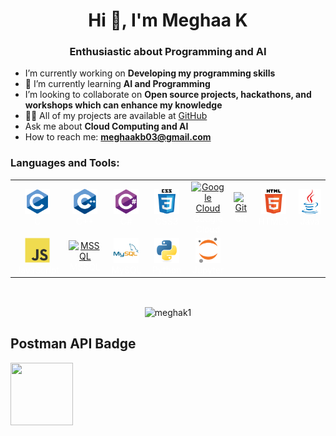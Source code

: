 <h1 align="center">Hi 👋, I'm Meghaa K</h1>
<h3 align="center">Enthusiastic about Programming and AI</h3>

- I’m currently working on **Developing my programming skills**
- 🌱 I’m currently learning **AI and Programming**
- I’m looking to collaborate on **Open source projects, hackathons, and workshops which can enhance my knowledge**
- 👨‍💻 All of my projects are available at [GitHub](https://github.com/Meghak1)
- Ask me about **Cloud Computing and AI**
- How to reach me: **meghaakb03@gmail.com**


<h3 align="left">Languages and Tools:</h3>

<table align="center">
    <tr>
        <td align="center" width="96">
            <a href="https://www.cprogramming.com/" target="_blank" rel="noreferrer">
                <img src="https://raw.githubusercontent.com/devicons/devicon/master/icons/c/c-original.svg" alt="C" width="40" height="40"/>
            </a>
            <br><span style="color:white;">C</span>
        </td>
        <td align="center" width="96">
            <a href="https://www.w3schools.com/cpp/" target="_blank" rel="noreferrer">
                <img src="https://raw.githubusercontent.com/devicons/devicon/master/icons/cplusplus/cplusplus-original.svg" alt="C++" width="40" height="40"/>
            </a>
            <br><span style="color:white;">C++</span>
        </td>
        <td align="center" width="96">
            <a href="https://www.w3schools.com/cs/" target="_blank" rel="noreferrer">
                <img src="https://raw.githubusercontent.com/devicons/devicon/master/icons/csharp/csharp-original.svg" alt="C#" width="40" height="40"/>
            </a>
            <br><span style="color:white;">C#</span>
        </td>
        <td align="center" width="96">
            <a href="https://www.w3schools.com/css/" target="_blank" rel="noreferrer">
                <img src="https://raw.githubusercontent.com/devicons/devicon/master/icons/css3/css3-original-wordmark.svg" alt="CSS3" width="40" height="40"/>
            </a>
            <br><span style="color:white;">CSS3</span>
        </td>
        <td align="center" width="96">
            <a href="https://cloud.google.com" target="_blank" rel="noreferrer">
                <img src="https://www.vectorlogo.zone/logos/google_cloud/google_cloud-icon.svg" alt="Google Cloud" width="40" height="40"/>
            </a>
            <br><span style="color:white;">Google Cloud</span>
        </td>
        <td align="center" width="96">
            <a href="https://git-scm.com/" target="_blank" rel="noreferrer">
                <img src="https://www.vectorlogo.zone/logos/git-scm/git-scm-icon.svg" alt="Git" width="40" height="40"/>
            </a>
            <br><span style="color:white;">Git</span>
        </td>
        <td align="center" width="96">
            <a href="https://www.w3.org/html/" target="_blank" rel="noreferrer">
                <img src="https://raw.githubusercontent.com/devicons/devicon/master/icons/html5/html5-original-wordmark.svg" alt="HTML5" width="40" height="40"/>
            </a>
            <br><span style="color:white;">HTML5</span>
        </td>
        <td align="center" width="96">
            <a href="https://www.java.com" target="_blank" rel="noreferrer">
                <img src="https://raw.githubusercontent.com/devicons/devicon/master/icons/java/java-original.svg" alt="Java" width="40" height="40"/>
            </a>
            <br><span style="color:white;">Java</span>
        </td>
    </tr>
    <tr>
        <td align="center" width="96">
            <a href="https://developer.mozilla.org/en-US/docs/Web/JavaScript" target="_blank" rel="noreferrer">
                <img src="https://raw.githubusercontent.com/devicons/devicon/master/icons/javascript/javascript-original.svg" alt="JavaScript" width="40" height="40"/>
            </a>
            <br><span style="color:white;">JavaScript</span>
        </td>
        <td align="center" width="96">
            <a href="https://www.microsoft.com/en-us/sql-server" target="_blank" rel="noreferrer">
                <img src="https://www.svgrepo.com/show/303229/microsoft-sql-server-logo.svg" alt="MSSQL" width="40" height="40"/>
            </a>
            <br><span style="color:white;">MSSQL</span>
        </td>
        <td align="center" width="96">
            <a href="https://www.mysql.com/" target="_blank" rel="noreferrer">
                <img src="https://raw.githubusercontent.com/devicons/devicon/master/icons/mysql/mysql-original-wordmark.svg" alt="MySQL" width="40" height="40"/>
            </a>
            <br><span style="color:white;">MySQL</span>
        </td>
        <td align="center" width="96">
            <a href="https://www.python.org" target="_blank" rel="noreferrer">
                <img src="https://raw.githubusercontent.com/devicons/devicon/master/icons/python/python-original.svg" alt="Python" width="40" height="40"/>
            </a>
            <br><span style="color:white;">Python</span>
        </td>
        <td align="center" width="96">
            <a href="https://jupyter.org/" target="_blank" rel="noreferrer">
                <img src="https://raw.githubusercontent.com/devicons/devicon/master/icons/jupyter/jupyter-original.svg" alt="Jupyter Notebook" width="40" height="40"/>
            </a>
            <br><span style="color:white;">Jupyter</span>
        </td>
    </tr>
</table>

<br>

<p align="center">
    <img align="center" src="https://github-readme-stats.vercel.app/api/top-langs?username=meghak1&show_icons=true&theme=dark&locale=en&layout=compact" alt="meghak1"/>
</p>

<h2> Postman API Badge</h2>

<img src="https://raw.githubusercontent.com/GSSoC24/Postman-Challenge/main/docs/assets/Postman%20White.png" width="100px" height="100px" /> 
